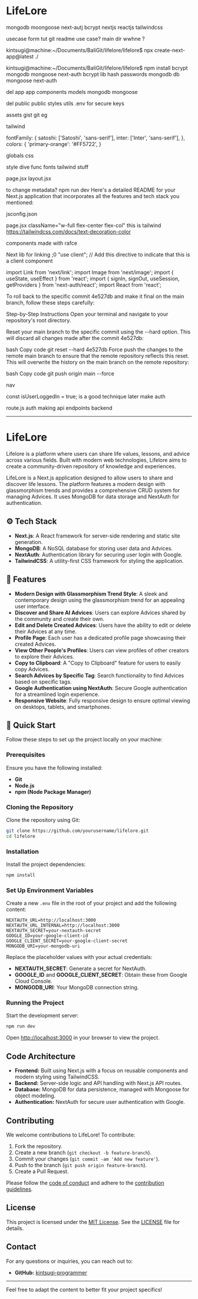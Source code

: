 # LifeLore
mongodb moongoose next-autj bcrypt nextjs reactjs tailwindcss

usecase form tut git readme use case?
main dir wwhne ?

kintsugi@machine:~/Documents/BaliGit/lifelore/lifelore$ npx create-next-app@latest ./


kintsugi@machine:~/Documents/BaliGit/lifelore/lifelore$ npm install bcrypt mongodb mongoose next-auth
bcrypt lib hash passwords
mongodb db
mongoose
next-auth



del app
app
components
models mongodb mongoose

del public
public
styles
utils
.env for secure keys


assets gist git eg 

tailwind

fontFamily: {
        satoshi: ['Satoshi', 'sans-serif'],
        inter: ['Inter', 'sans-serif'],
      },
      colors: {
        'primary-orange': '#FF5722',
      }

globals css

style 
dive func
fonts
tailwind stuff

page.jsx
layout.jsx

to change metadata?
npm run dev
Here's a detailed README for your Next.js application that incorporates all the features and tech stack you mentioned:


jsconfig.json

page.jsx  className="w-full flex-center flex-col" this is tailwind https://tailwindcss.com/docs/text-decoration-color

components made with rafce

Next lib for linking ;0
"use client"; // Add this directive to indicate that this is a client component

import Link from 'next/link';
import Image from 'next/image';
import { useState, useEffect } from 'react';
import { signIn, signOut, useSession, getProviders } from 'next-auth/react';
import React from 'react';


To roll back to the specific commit 4e527db and make it final on the main branch, follow these steps carefully:

Step-by-Step Instructions
Open your terminal and navigate to your repository's root directory.

Reset your main branch to the specific commit using the --hard option. This will discard all changes made after the commit 4e527db:

bash
Copy code
git reset --hard 4e527db
Force push the changes to the remote main branch to ensure that the remote repository reflects this reset. This will overwrite the history on the main branch on the remote repository:

bash
Copy code
git push origin main --force

nav

const isUserLoggedIn = true; is a good technique
later make auth


route.js auth making api endpoints backend 




















---

# LifeLore

Lifelore is a platform where users can share life values, lessons, and advice across various fields. Built with modern web technologies, Lifelore aims to create a community-driven repository of knowledge and experiences.

LifeLore is a Next.js application designed to allow users to share and discover life lessons. The platform features a modern design with glassmorphism trends and provides a comprehensive CRUD system for managing Advices. It uses MongoDB for data storage and NextAuth for authentication.

## ⚙️ Tech Stack

- **Next.js**: A React framework for server-side rendering and static site generation.
- **MongoDB**: A NoSQL database for storing user data and Advices.
- **NextAuth**: Authentication library for securing user login with Google.
- **TailwindCSS**: A utility-first CSS framework for styling the application.

## 🔋 Features

- **Modern Design with Glassmorphism Trend Style**: A sleek and contemporary design using the glassmorphism trend for an appealing user interface.
- **Discover and Share AI Advices**: Users can explore Advices shared by the community and create their own.
- **Edit and Delete Created Advices**: Users have the ability to edit or delete their Advices at any time.
- **Profile Page**: Each user has a dedicated profile page showcasing their created Advices.
- **View Other People's Profiles**: Users can view profiles of other creators to explore their Advices.
- **Copy to Clipboard**: A "Copy to Clipboard" feature for users to easily copy Advices.
- **Search Advices by Specific Tag**: Search functionality to find Advices based on specific tags.
- **Google Authentication using NextAuth**: Secure Google authentication for a streamlined login experience.
- **Responsive Website**: Fully responsive design to ensure optimal viewing on desktops, tablets, and smartphones.

## 🤸 Quick Start

Follow these steps to set up the project locally on your machine:

### Prerequisites

Ensure you have the following installed:

- **Git**
- **Node.js**
- **npm (Node Package Manager)**

### Cloning the Repository

Clone the repository using Git:

```bash
git clone https://github.com/yourusername/lifelore.git
cd lifelore
```

### Installation

Install the project dependencies:

```bash
npm install
```

### Set Up Environment Variables

Create a new `.env` file in the root of your project and add the following content:

```env
NEXTAUTH_URL=http://localhost:3000
NEXTAUTH_URL_INTERNAL=http://localhost:3000
NEXTAUTH_SECRET=your-nextauth-secret
GOOGLE_ID=your-google-client-id
GOOGLE_CLIENT_SECRET=your-google-client-secret
MONGODB_URI=your-mongodb-uri
```

Replace the placeholder values with your actual credentials:

- **NEXTAUTH_SECRET**: Generate a secret for NextAuth.
- **GOOGLE_ID** and **GOOGLE_CLIENT_SECRET**: Obtain these from Google Cloud Console.
- **MONGODB_URI**: Your MongoDB connection string.

### Running the Project

Start the development server:

```bash
npm run dev
```

Open [http://localhost:3000](http://localhost:3000) in your browser to view the project.

## Code Architecture

- **Frontend:** Built using Next.js with a focus on reusable components and modern styling using TailwindCSS.
- **Backend:** Server-side logic and API handling with Next.js API routes.
- **Database:** MongoDB for data persistence, managed with Mongoose for object modeling.
- **Authentication:** NextAuth for secure user authentication with Google.

## Contributing

We welcome contributions to LifeLore! To contribute:

1. Fork the repository.
2. Create a new branch (`git checkout -b feature-branch`).
3. Commit your changes (`git commit -am 'Add new feature'`).
4. Push to the branch (`git push origin feature-branch`).
5. Create a Pull Request.

Please follow the [code of conduct](CODE_OF_CONDUCT.md) and adhere to the [contribution guidelines](CONTRIBUTING.md).

## License

This project is licensed under the [MIT License](LICENSE). See the [LICENSE](LICENSE) file for details.

## Contact

For any questions or inquiries, you can reach out to:

- **GitHub:** [kintsugi-programmer](https://github.com/kintsugi-programmer)

---

Feel free to adapt the content to better fit your project specifics!

